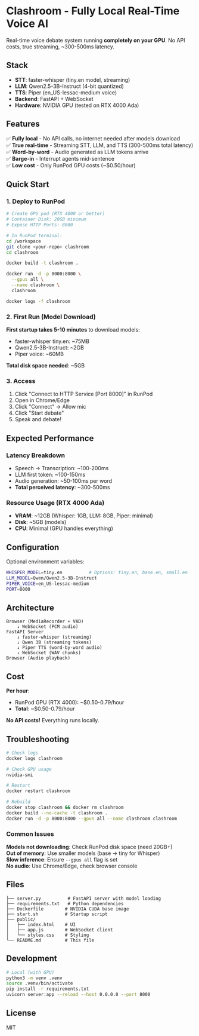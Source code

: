 # Clashroom - Fully Local Real-Time Voice AI

Real-time voice debate system running **completely on your GPU**. No API costs, true streaming, ~300-500ms latency.

## Stack

- **STT**: faster-whisper (tiny.en model, streaming)
- **LLM**: Qwen2.5-3B-Instruct (4-bit quantized)
- **TTS**: Piper (en_US-lessac-medium voice)
- **Backend**: FastAPI + WebSocket
- **Hardware**: NVIDIA GPU (tested on RTX 4000 Ada)

## Features

✅ **Fully local** - No API calls, no internet needed after models download  
✅ **True real-time** - Streaming STT, LLM, and TTS (300-500ms total latency)  
✅ **Word-by-word** - Audio generated as LLM tokens arrive  
✅ **Barge-in** - Interrupt agents mid-sentence  
✅ **Low cost** - Only RunPod GPU costs (~$0.50/hour)  

## Quick Start

### 1. Deploy to RunPod

```bash
# Create GPU pod (RTX 4000 or better)
# Container Disk: 20GB minimum
# Expose HTTP Ports: 8000

# In RunPod terminal:
cd /workspace
git clone <your-repo> clashroom
cd clashroom

docker build -t clashroom .

docker run -d -p 8000:8000 \
  --gpus all \
  --name clashroom \
  clashroom

docker logs -f clashroom
```

### 2. First Run (Model Download)

**First startup takes 5-10 minutes** to download models:
- faster-whisper tiny.en: ~75MB
- Qwen2.5-3B-Instruct: ~2GB
- Piper voice: ~60MB

**Total disk space needed**: ~5GB

### 3. Access

1. Click "Connect to HTTP Service [Port 8000]" in RunPod
2. Open in Chrome/Edge
3. Click "Connect" → Allow mic
4. Click "Start debate"
5. Speak and debate!

## Expected Performance

### Latency Breakdown
- Speech → Transcription: ~100-200ms
- LLM first token: ~100-150ms
- Audio generation: ~50-100ms per word
- **Total perceived latency**: ~300-500ms

### Resource Usage (RTX 4000 Ada)
- **VRAM**: ~12GB (Whisper: 1GB, LLM: 8GB, Piper: minimal)
- **Disk**: ~5GB (models)
- **CPU**: Minimal (GPU handles everything)

## Configuration

Optional environment variables:

```bash
WHISPER_MODEL=tiny.en          # Options: tiny.en, base.en, small.en
LLM_MODEL=Qwen/Qwen2.5-3B-Instruct
PIPER_VOICE=en_US-lessac-medium
PORT=8000
```

## Architecture

```
Browser (MediaRecorder + VAD)
    ↓ WebSocket (PCM audio)
FastAPI Server
    ↓ faster-whisper (streaming)
    ↓ Qwen 3B (streaming tokens)
    ↓ Piper TTS (word-by-word audio)
    ↓ WebSocket (WAV chunks)
Browser (Audio playback)
```

## Cost

**Per hour**:
- RunPod GPU (RTX 4000): ~$0.50-0.79/hour
- **Total**: ~$0.50-0.79/hour

**No API costs!** Everything runs locally.

## Troubleshooting

```bash
# Check logs
docker logs clashroom

# Check GPU usage
nvidia-smi

# Restart
docker restart clashroom

# Rebuild
docker stop clashroom && docker rm clashroom
docker build --no-cache -t clashroom .
docker run -d -p 8000:8000 --gpus all --name clashroom clashroom
```

### Common Issues

**Models not downloading**: Check RunPod disk space (need 20GB+)  
**Out of memory**: Use smaller models (base → tiny for Whisper)  
**Slow inference**: Ensure `--gpus all` flag is set  
**No audio**: Use Chrome/Edge, check browser console  

## Files

```
├── server.py          # FastAPI server with model loading
├── requirements.txt   # Python dependencies
├── Dockerfile        # NVIDIA CUDA base image
├── start.sh          # Startup script
├── public/
│   ├── index.html    # UI
│   ├── app.js        # WebSocket client
│   └── styles.css    # Styling
└── README.md         # This file
```

## Development

```bash
# Local (with GPU)
python3 -m venv .venv
source .venv/bin/activate
pip install -r requirements.txt
uvicorn server:app --reload --host 0.0.0.0 --port 8000
```

## License

MIT
